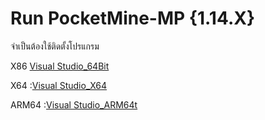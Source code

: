 # Run PocketMine-MP {1.14.X} 
 
 จำเป็นต้องใช้ติดตั้งโปรแกรม
 <p>X86 <a href="https://aka.ms/vs/16/release/vc_redist.x86.exe">Visual Studio_64Bit</a></p>
<p>X64 :<a href="https://aka.ms/vs/16/release/vc_redist.x64.exe">Visual Studio_X64</a></p>
<p>ARM64 :<a href="https://aka.ms/vs/16/release/VC_redist.arm64.exe">Visual Studio_ARM64t</a></p>
